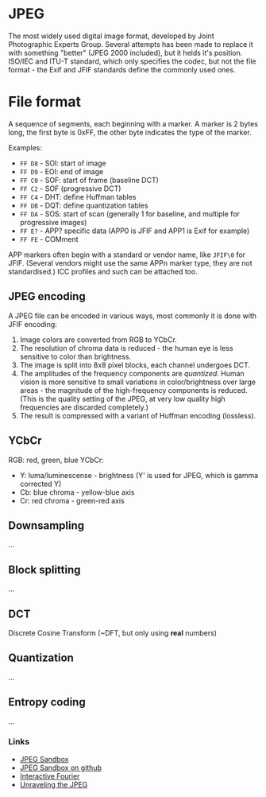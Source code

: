 # JPEG

The most widely used digital image format, developed by Joint Photographic Experts Group. Several attempts has been made to replace it with something "better" (JPEG 2000 included), but it helds it's position. ISO/IEC and ITU-T standard, which only specifies the codec, but not the file format - the Exif and JFIF standards define the commonly used ones.

# File format

A sequence of segments, each beginning with a marker. A marker is 2 bytes long, the first byte is 0xFF, the other byte indicates the type of the marker.

Examples:
- `FF D8` - SOI: start of image
- `FF D9` - EOI: end of image
- `FF C0` - SOF: start of frame (baseline DCT)
- `FF C2` - SOF (progressive DCT)
- `FF C4` - DHT: define Huffman tables
- `FF DB` - DQT: define quantization tables
- `FF DA` - SOS: start of scan (generally 1 for baseline, and multiple for progressive images)
- `FF E?` - APP? specific data (APP0 is JFIF and APP1 is Exif for example)
- `FF FE` - COMment

APP markers often begin with a standard or vendor name, like `JFIF\0` for JFIF. (Several vendors might use the same APPn marker type, they are not standardised.)
ICC profiles and such can be attached too.

## JPEG encoding

A JPEG file can be encoded in various ways, most commonly it is done with JFIF encoding:

1. Image colors are converted from RGB to YCbCr.
2. The resolution of chroma data is reduced - the human eye is less sensitive to color than brightness.
3. The image is split into 8x8 pixel blocks, each channel undergoes DCT.
4. The amplitudes of the frequency components are *quantized*. Human vision is more sensitive to small variations in color/brightness over large areas - the magnitude of the high-frequency components is reduced. (This is the quality setting of the JPEG, at very low quality high frequencies are discarded completely.)
5. The result is compressed with a variant of Huffman encoding (lossless).

## YCbCr

RGB: red, green, blue
YCbCr:
- Y: luma/luminescense - brightness (Y' is used for JPEG, which is gamma corrected Y)
- Cb: blue chroma - yellow-blue axis
- Cr: red chroma - green-red axis

## Downsampling

...

## Block splitting

...

## DCT

Discrete Cosine Transform (~DFT, but only using **real** numbers)

## Quantization

...

## Entropy coding

...


### Links

- [JPEG Sandbox](https://jpeg-sandbox.glitch.me/)
- [JPEG Sandbox on github](https://github.com/OmarShehata/jpeg-sandbox)
- [Interactive Fourier](https://www.jezzamon.com/fourier/)
- [Unraveling the JPEG](https://parametric.press/issue-01/unraveling-the-jpeg/)
